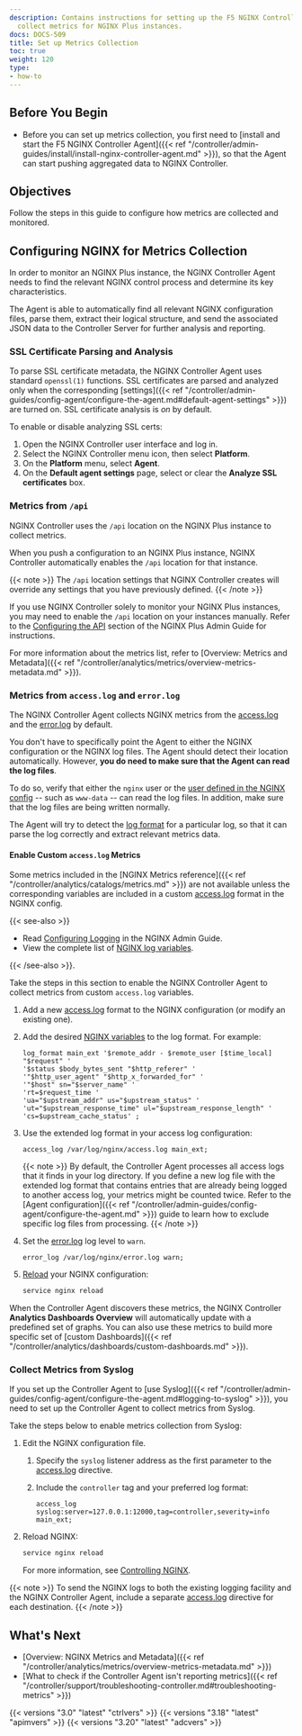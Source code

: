 ```yaml
---
description: Contains instructions for setting up the F5 NGINX Controller Agent to
  collect metrics for NGINX Plus instances.
docs: DOCS-509
title: Set up Metrics Collection
toc: true
weight: 120
type:
- how-to
---
```


## Before You Begin

- Before you can set up metrics collection, you first need to [install and start the F5 NGINX Controller Agent]({{< ref "/controller/admin-guides/install/install-nginx-controller-agent.md" >}}), so that the Agent can start pushing aggregated data to NGINX Controller.

## Objectives

Follow the steps in this guide to configure how metrics are collected and monitored.

## Configuring NGINX for Metrics Collection

In order to monitor an NGINX Plus instance, the NGINX Controller Agent needs to find the relevant NGINX control process and determine its key characteristics.

The Agent is able to automatically find all relevant NGINX configuration files, parse them, extract their logical structure, and send the associated JSON data to the Controller Server for further analysis and reporting.

### SSL Certificate Parsing and Analysis

To parse SSL certificate metadata, the NGINX Controller Agent uses standard `openssl(1)` functions. SSL certificates are parsed and analyzed only when the corresponding [settings]({{< ref "/controller/admin-guides/config-agent/configure-the-agent.md#default-agent-settings" >}}) are turned on. SSL certificate analysis is *on* by default.

To enable or disable analyzing SSL certs:

1. Open the NGINX Controller user interface and log in.
2. Select the NGINX Controller menu icon, then select **Platform**.
3. On the **Platform** menu, select **Agent**.
4. On the **Default agent settings** page, select or clear the **Analyze SSL certificates** box.

### Metrics from `/api`

NGINX Controller uses the `/api` location on the NGINX Plus instance to collect metrics.

When you push a configuration to an NGINX Plus instance, NGINX Controller automatically enables the `/api` location for that instance.

{{< note >}}
The `/api` location settings that NGINX Controller creates will override any settings that you have previously defined.
{{< /note >}}

If you use NGINX Controller solely to monitor your NGINX Plus instances, you may need to enable the `/api` location on your instances manually.
Refer to the [Configuring the API](https://docs.nginx.com/nginx/admin-guide/monitoring/live-activity-monitoring/#configuring-the-api) section of the NGINX Plus Admin Guide for instructions.

For more information about the metrics list, refer to [Overview: Metrics and Metadata]({{< ref "/controller/analytics/metrics/overview-metrics-metadata.md" >}}).

### Metrics from `access.log` and `error.log`

The NGINX Controller Agent collects NGINX metrics from the [access.log](http://nginx.org/en/docs/http/ngx_http_log_module.html) and the [error.log](http://nginx.org/en/docs/ngx_core_module.html#error_log) by default.

You don't have to specifically point the Agent to either the NGINX configuration or the NGINX log files. The Agent should detect their location automatically. However, **you do need to make sure that the Agent can read the log files**.

To do so, verify that either the `nginx` user or the [user defined in the NGINX config](https://nginx.org/en/docs/ngx_core_module.html#user) -- such as `www-data` -- can read the log files. In addition, make sure that the log files are being written normally.

The Agent will try to detect the [log format](https://nginx.org/en/docs/http/ngx_http_log_module.html#log_format) for a particular log, so that it can parse the log correctly and extract relevant metrics data.

#### Enable Custom `access.log` Metrics

Some metrics included in the [NGINX Metrics reference]({{< ref "/controller/analytics/catalogs/metrics.md" >}}) are not available unless the corresponding variables are included in a custom [access.log](https://nginx.org/en/docs/http/ngx_http_log_module.html) format in the NGINX config.

{{< see-also >}}

- Read [Configuring Logging](https://docs.nginx.com/nginx/admin-guide/monitoring/logging/#setting-up-the-access-log) in the NGINX Admin Guide.
- View the complete list of [NGINX log variables](https://nginx.org/en/docs/varindex.html).

{{< /see-also >}}.

Take the steps in this section to enable the NGINX Controller Agent to collect metrics from custom `access.log` variables.

1. Add a new [access.log](https://nginx.org/en/docs/http/ngx_http_log_module.html) format to the NGINX configuration (or modify an existing one).

2. Add the desired [NGINX variables](https://nginx.org/en/docs/varindex.html) to the log format. For example:

   ```nginx
   log_format main_ext '$remote_addr - $remote_user [$time_local] "$request" '
   '$status $body_bytes_sent "$http_referer" '
   '"$http_user_agent" "$http_x_forwarded_for" '
   '"$host" sn="$server_name" '
   'rt=$request_time '
   'ua="$upstream_addr" us="$upstream_status" '
   'ut="$upstream_response_time" ul="$upstream_response_length" '
   'cs=$upstream_cache_status' ;
   ```

3. Use the extended log format in your access log configuration:

   ```nginx
   access_log /var/log/nginx/access.log main_ext;
   ```

   {{< note >}}
By default, the Controller Agent processes all access logs that it finds in your log directory. If you define a new log file with the extended log format that contains entries that are already being logged to another access log, your metrics might be counted twice. Refer to the [Agent configuration]({{< ref "/controller/admin-guides/config-agent/configure-the-agent.md" >}}) guide to learn how to exclude specific log files from processing.
   {{< /note >}}

4. Set the [error.log](https://nginx.org/en/docs/ngx_core_module.html#error_log) log level to `warn`.

   ```nginx
   error_log /var/log/nginx/error.log warn;
   ```

5. [Reload](https://nginx.org/en/docs/control.html) your NGINX configuration:

   ```bash
   service nginx reload
   ```

When the Controller Agent discovers these metrics, the NGINX Controller **Analytics Dashboards Overview** will automatically update with a predefined set of graphs.
You can also use these metrics to build more specific set of [custom Dashboards]({{< ref "/controller/analytics/dashboards/custom-dashboards.md" >}}).

### Collect Metrics from Syslog

If you set up the Controller Agent to [use Syslog]({{< ref "/controller/admin-guides/config-agent/configure-the-agent.md#logging-to-syslog" >}}), you need to set up the Controller Agent to collect metrics from Syslog.

Take the steps below to enable metrics collection from Syslog:

1. Edit the NGINX configuration file.

   1. Specify the `syslog` listener address as the first parameter to the [access.log](https://nginx.org/en/docs/http/ngx_http_log_module.html) directive.
   2. Include the `controller` tag and your preferred log format:

      ```nginx
      access_log syslog:server=127.0.0.1:12000,tag=controller,severity=info main_ext;
      ```

2. Reload NGINX:

   ```bash
   service nginx reload
   ```

   For more information, see [Controlling NGINX](https://nginx.org/en/docs/control.html).

{{< note >}}
To send the NGINX logs to both the existing logging facility and the NGINX Controller Agent, include a separate [access.log](https://nginx.org/en/docs/http/ngx_http_log_module.html) directive for each destination.
{{< /note >}}


## What's Next

- [Overview: NGINX Metrics and Metadata]({{< ref "/controller/analytics/metrics/overview-metrics-metadata.md" >}})
- [What to check if the Controller Agent isn't reporting metrics]({{< ref "/controller/support/troubleshooting-controller.md#troubleshooting-metrics" >}})

{{< versions "3.0" "latest" "ctrlvers" >}}
{{< versions "3.18" "latest" "apimvers" >}}
{{< versions "3.20" "latest" "adcvers" >}}
